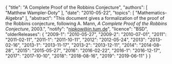 {
    "title": "A Complete Proof of the Robbins Conjecture",
    "authors": [
        "Matthew Wampler-Doty"
    ],
    "date": "2010-05-22",
    "topics": [
        "Mathematics-Algebra"
    ],
    "abstract": "This document gives a formalization of the proof of the Robbins conjecture, following A. Mann, <i>A Complete Proof of the Robbins Conjecture</i>, 2003.",
    "notify": "nipkow@in.tum.de",
    "licence": "BSD",
    "olderReleases": {
        "2009-1": "2010-05-27",
        "2009-2": "2010-07-01",
        "2011": "2011-02-11",
        "2011-1": "2011-10-11",
        "2012": "2012-05-24",
        "2013": "2013-02-16",
        "2013-1": "2013-11-17",
        "2013-2": "2013-12-11",
        "2014": "2014-08-28",
        "2015": "2015-05-27",
        "2016": "2016-02-22",
        "2016-1": "2016-12-17",
        "2017": "2017-10-10",
        "2018": "2018-08-16",
        "2019": "2019-06-11"
    }
}